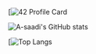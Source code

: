 
[![42 Profile Card](https://1337-readme.vercel.app/api/profile?cursus=42cursus&login=asaadi)


![A-saadi's GitHub stats](https://github-readme-stats.vercel.app/api?username=a-saadi&show_icons=true)

[![Top Langs](https://github-readme-stats.vercel.app/api/top-langs/?username=a-saadi)
